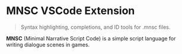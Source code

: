 # MNSC VSCode Extension

> Syntax highlighting, completions, and ID tools for .mnsc files.

**MNSC** (Minimal Narrative Script Code) is a simple script language for writing dialogue scenes in games.
